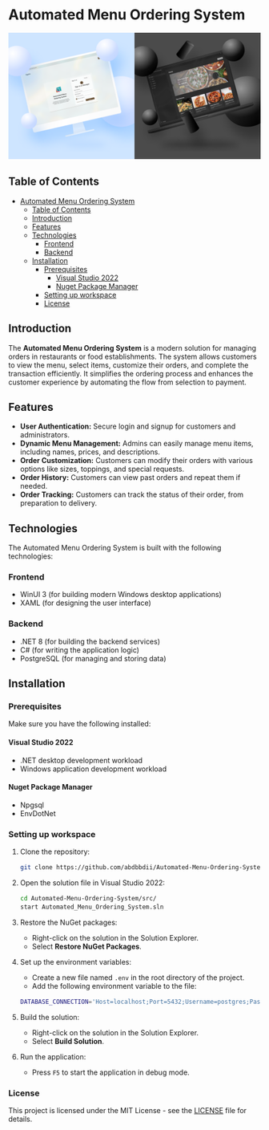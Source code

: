 # Automated Menu Ordering System

![GitHub](docs/images/automated_menu_ordering_system.png)

## Table of Contents

- [Automated Menu Ordering System](#automated-menu-ordering-system)
  - [Table of Contents](#table-of-contents)
  - [Introduction](#introduction)
  - [Features](#features)
  - [Technologies](#technologies)
    - [Frontend](#frontend)
    - [Backend](#backend)
  - [Installation](#installation)
    - [Prerequisites](#prerequisites)
      - [Visual Studio 2022](#visual-studio-2022)
      - [Nuget Package Manager](#nuget-package-manager)
    - [Setting up workspace](#setting-up-workspace)
    - [License](#license)

## Introduction

The **Automated Menu Ordering System** is a modern solution for managing orders in restaurants or food establishments. The system allows customers to view the menu, select items, customize their orders, and complete the transaction efficiently. It simplifies the ordering process and enhances the customer experience by automating the flow from selection to payment.

## Features

- **User Authentication:** Secure login and signup for customers and administrators.
- **Dynamic Menu Management:** Admins can easily manage menu items, including names, prices, and descriptions.
- **Order Customization:** Customers can modify their orders with various options like sizes, toppings, and special requests.
- **Order History:** Customers can view past orders and repeat them if needed.
- **Order Tracking:** Customers can track the status of their order, from preparation to delivery.

## Technologies

The Automated Menu Ordering System is built with the following technologies:

### Frontend

- WinUI 3 (for building modern Windows desktop applications)
- XAML (for designing the user interface)

### Backend

- .NET 8 (for building the backend services)
- C# (for writing the application logic)
- PostgreSQL (for managing and storing data)

## Installation

### Prerequisites

Make sure you have the following installed:

#### Visual Studio 2022

- .NET desktop development workload
- Windows application development workload

#### Nuget Package Manager

- Npgsql
- EnvDotNet

### Setting up workspace

1. Clone the repository:

   ```bash
   git clone https://github.com/abdbbdii/Automated-Menu-Ordering-System
   ```

2. Open the solution file in Visual Studio 2022:

   ```bash
   cd Automated-Menu-Ordering-System/src/
   start Automated_Menu_Ordering_System.sln
   ```

3. Restore the NuGet packages:

   - Right-click on the solution in the Solution Explorer.
   - Select **Restore NuGet Packages**.

4. Set up the environment variables:

   - Create a new file named `.env` in the root directory of the project.
   - Add the following environment variable to the file:

   ```bash
   DATABASE_CONNECTION='Host=localhost;Port=5432;Username=postgres;Password=your_password;Database=your_database;'
   ```

5. Build the solution:

   - Right-click on the solution in the Solution Explorer.
   - Select **Build Solution**.

6. Run the application:

   - Press `F5` to start the application in debug mode.

### License

This project is licensed under the MIT License - see the [LICENSE](LICENSE) file for details.

